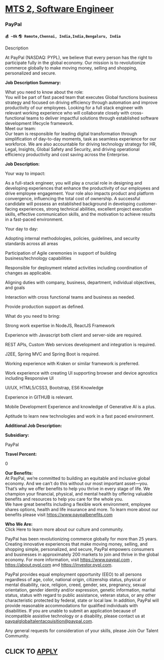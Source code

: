 # [MTS 2, Software Engineer](https://www.remotewlb.com/apply/mts-2-software-engineer)  
### PayPal  
#### `💰 ~0k` `🌎 Remote,Chennai, India,India,Bengaluru, India`  

Description

At PayPal (NASDAQ: PYPL), we believe that every person has the right to participate fully in the global economy. Our mission is to revolutionize commerce globally to make moving money, selling and shopping, personalized and secure.

**Job Description Summary:**

What you need to know about the role:  
You will be part of fast paced team that executes Global functions business strategy and focused on driving efficiency through automation and improve productivity of our employees. Looking for a full stack engineer with relevant working experience who will collaborate closely with cross-functional teams to deliver impactful solutions through established software development lifecycle framework.  
Meet our team:  
Our team is responsible for leading digital transformation through simplification of day-to-day moments, task as seamless experience for our workforce. We are also accountable for driving technology strategy for HR, Legal, Insights, Global Safety and Security, and driving operational efficiency productivity and cost saving across the Enterprise.

 **Job Description:**

Your way to impact:

  
As a full-stack engineer, you will play a crucial role in designing and developing experiences that enhance the productivity of our employees and drive employee engagement. Your role also impacts product and platform convergence, influencing the total cost of ownership. A successful candidate will possess an established background in developing customer-facing experiences, strong technical abilities, excellent project execution skills, effective communication skills, and the motivation to achieve results in a fast-paced environment.

Your day to day:

Adopting internal methodologies, policies, guidelines, and security standards across all areas

Participation of Agile ceremonies in support of building business/technology capabilities

Responsible for deployment related activities including coordination of changes as applicable.

Aligning duties with company, business, department, individual objectives, and goals

Interaction with cross functional teams and business as needed.

Provide production support as defined.

What do you need to bring:

Strong work expertise in NodeJS, ReactJS Framework

Experience with Javascript both client and server-side are required.

REST APIs, Custom Web services development and integration is required.

J2EE, Spring MVC and Spring Boot is required.

Working experience with Kraken or similar framework is preferred.

Work experience with creating UI supporting browser and device agnostics including Responsive UI

UI/UX, HTML5/CSS3, Bootstrap, ES6 Knowledge

Experience in GITHUB is relevant.

Mobile Development Experience and knowledge of Generative AI is a plus.

Aptitude to learn new technologies and work in a fast paced environment.

 **Additional Job Description:**

 **Subsidiary:**

PayPal

 **Travel Percent:**

0

 **Our Benefits:**  
At PayPal, we’re committed to building an equitable and inclusive global economy. And we can’t do this without our most important asset—you. That’s why we offer benefits to help you thrive in every stage of life. We champion your financial, physical, and mental health by offering valuable benefits and resources to help you care for the whole you.  
We have great benefits including a flexible work environment, employee shares options, health and life insurance and more. To learn more about our benefits please visit https://www.paypalbenefits.com

 **Who We Are:**  
Click Here to learn more about our culture and community.  
  
PayPal has been revolutionizing commerce globally for more than 25 years. Creating innovative experiences that make moving money, selling, and shopping simple, personalized, and secure, PayPal empowers consumers and businesses in approximately 200 markets to join and thrive in the global economy. For more information, visit https://www.paypal.com , https://about.pypl.com and https://investor.pypl.com.  
  
PayPal provides equal employment opportunity (EEO) to all persons regardless of age, color, national origin, citizenship status, physical or mental disability, race, religion, creed, gender, sex, pregnancy, sexual orientation, gender identity and/or expression, genetic information, marital status, status with regard to public assistance, veteran status, or any other characteristic protected by federal, state or local law. In addition, PayPal will provide reasonable accommodations for qualified individuals with disabilities. If you are unable to submit an application because of incompatible assistive technology or a disability, please contact us at paypalglobaltalentacquisition@paypal.com.

Any general requests for consideration of your skills, please Join Our Talent Community.

  
## CLICK TO [APPLY](https://www.remotewlb.com/apply/mts-2-software-engineer)

